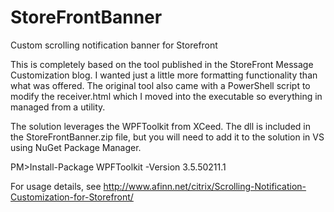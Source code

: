 # StoreFrontBanner
Custom scrolling notification banner for Storefront

This is completely based on the tool published in the StoreFront Message Customization blog. I wanted just a little more formatting functionality than what was offered. The original tool also came with a PowerShell script to modify the receiver.html which I moved into the executable so everything in managed from a utility.

The solution leverages the WPFToolkit from XCeed. The dll is included in the StoreFrontBanner.zip file, but you will need to add it to the solution in VS using NuGet Package Manager.

PM>Install-Package WPFToolkit -Version 3.5.50211.1

For usage details, see http://www.afinn.net/citrix/Scrolling-Notification-Customization-for-Storefront/ 

